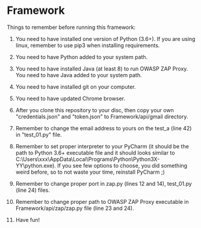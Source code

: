 # Framework

Things to remember before running this framework:

1) You need to have installed one version of Python (3.6+). If you are
 using linux, remember to use pip3 when installing requirements.
 
2) You need to have Python added to your system path.

3) You need to have installed Java (at least 8) to run OWASP ZAP Proxy.
You need to have Java added to your system path.

4) You need to have installed git on your computer.

5) You need to have updated Chrome browser.

6) After you clone this repository to your disc, then copy your own
"credentials.json" and "token.json" to Framework/api/gmail directory.

7) Remember to change the email address to yours on the test_a (line 42)
in "test_01.py" file.

8) Remember to set proper interpreter to your PyCharm (it should be
the path to Python 3.6+ executable file and it should looks similar to
C:\Users\xxx\AppData\Local\Programs\Python\Python3X-YY\python.exe). If you see
few options to choose, you did something weird before, so to not waste
your time, reinstall PyCharm ;)

9) Remember to change proper port in zap.py (lines 12 and 14), 
test_01.py (line 24) files.

10) Remember to change proper path to OWASP ZAP Proxy executable in 
Framework/api/zap/zap.py file (line 23 and 24).

11) Have fun!
